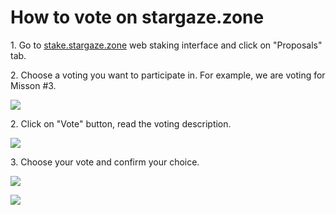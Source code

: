 # How to vote on stargaze.zone

1\. Go to [stake.stargaze.zone](https://stake.stargaze.zone) web staking interface and click on "Proposals" tab.

2\. Choose a voting you want to participate in. For example, we are voting for Misson #3.

![](../../.gitbook/assets/01\_claim\_mission\_3\_vote.PNG)

2\. Click on "Vote" button, read the voting description.

![](../../.gitbook/assets/02\_claim\_mission\_3\_vote.PNG)

3\. Choose your vote and confirm your choice.

![](../../.gitbook/assets/03\_vote\_yes.PNG)

![](../../.gitbook/assets/04\_vote\_submitted.PNG)
